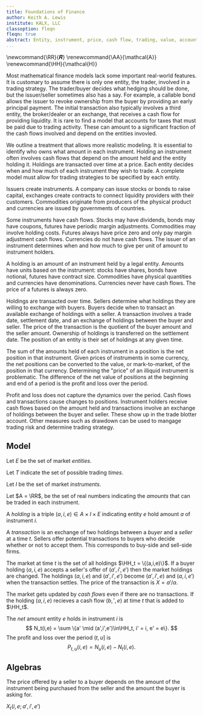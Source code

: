 ```yaml
---
title: Foundations of Finance
author: Keith A. Lewis
institute: KALX, LLC
classoption: fleqn
fleqn: true
abstract: Entity, instrument, price, cash flow, trading, value, account
...
```


\newcommand{\RR}{𝑹}
\renewcommand{\AA}{\mathcal{A}}
\renewcommand{\HH}{\mathcal{H}}

Most mathematical finance models lack some important real-world features.
It is customary to assume there is only one entity, the trader, involved
in a trading strategy.  The trader/buyer decides what hedging should
be done, but the issuer/seller sometimes also has a say. For example,
a callable bond allows the issuer to revoke ownership from the buyer by
providing an early principal payment. The initial transaction also typically
involves a third entity, the broker/dealer or an exchange, that receives
a cash flow for providing liquidity. It is rare to find a model that
accounts for taxes that must be paid due to trading activity. These can
amount to a significant fraction of the cash flows involved and depend
on the entities invovled.

We outline a treatment that allows more realistic modeling.  It is
essential to identify who owns what amount in each instrument.  Holding an
instrument often involves cash flows that depend on the amount held and
the entity holding it.  Holdings are transacted over time at a price.
Each entity decides when and how much of each instrument they wish
to trade.  A complete model must allow for trading strategies to be
specified by each entity.

Issuers create instruments. A company can issue stocks or bonds to
raise capital, exchanges create contracts to connect liquidity providers
with their customers.  Commodities originate from producers of the
physical product and currencies are issued by governments of countries.

Some instruments have cash flows.  Stocks may have dividends, bonds may
have coupons, futures have periodic margin adjustments.  Commodities
may involve holding costs.  Futures always have price zero and only
pay margin adjustment cash flows.  Currencies do not have cash flows.
The issuer of an instrument determines when and how much to give per
unit of amount to instrument holders.

A holding is an amount of an instrument held by a legal entity.
Amounts have units based on the instrument: stocks have shares, bonds
have notional, futures have contract size.  Commodities have physical
quantities and currencies have denominations. Currencies never have
cash flows. The price of a futures is always zero.

Holdings are transacted over time.
Sellers determine what holdings they are willing to exchange with buyers. 
Buyers decide when to transact an available exchange of holdings with a seller.
A transaction involves a trade date, settlement date, and an exchange
of holdings between the buyer and seller. 
The price of the transaction is the quotient of the buyer amount and the seller amount.
Ownership of holdings is transferred on the settlement date.
The position of an entity is their set of holdings at any given time.

The sum of the amounts held of each instrument in a position is
the net position in that instrument.  Given prices of instruments
in some currency, the net positions can be converted to the value,
or mark-to-market, of the position in that currency.  Determining the
"price" of an illiquid instrument is problematic.  The difference of
the net value of positions at the beginning and end of a period is the
profit and loss over the period.

Profit and loss does not capture the dynamics over the period.
Cash flows and transactions cause changes to positions.
Instrument holders receive cash flows based on the amount held and
transactions involve an exchange of holdings between the buyer and seller.
These show up in the trade blotter account.
Other measures such as drawdown can be used to mangage trading risk
and determine trading strategy.

## Model

Let $E$ be the set of market _entities_.

Let $T$ indicate the set of possible trading _times_.

Let $I$ be the set of market _instruments_.

Let $A = \RR$, be the set of real numbers indicating the _amounts_ that can be traded in each instrument.

A _holding_ is a triple $(a, i, e)\in A\times I\times E$ indicating entity $e$ hold amount $a$
of instrument $i$.

A _transaction_ is an exchange of two holdings between a _buyer_ and a _seller_ at a time $t$.
Sellers offer potential transactions to buyers who decide whether or not to accept them.
This corresponds to buy-side and sell-side firms.

The market at time $t$ is the set of all holdings $\HH_t = \{(a,i,e)\}$.
If a buyer holding $(a,i,e)$ accepts a seller's offer of $(a',i',e')$ then
the market holdings are changed. The holdings $(a,i,e)$ and $(a',i',e')$
become $(a',i',e)$ and $(a,i,e')$ when the transaction settles.
The price of the transaction is $X = a'/a$.

The market gets updated by _cash flows_ even if there are no transactions.
If the holding $(a,i,e)$ recieves a cash flow $(b,',e)$ at time $t$ that
is added to $\HH_t$.

The _net_ amount entity $e$ holds in instrument $i$ is
$$
	N_t(i,e) = \sum \{a' \mid (a',i',e')\in\HH_t, i' = i, e' = e\}.
$$
The profit and loss over the period $(t, u]$ is
$$
	P_{t,u}(i, e) = N_u(i,e) - N_t(i,e).
$$

## Algebras

The price offered by a seller to a buyer depends on the amount of the instrument
being purchased from the seller and the amount the buyer is asking for.

$X_t(i,e;a',i',e')$
